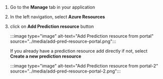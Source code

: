 1. Go to the **Manage** tab in your application
2. In the left navigation, select **Azure Resources**
3. click on **Add Prediction resource** button

    :::image type="image" alt-text="Add Prediction resource from portal" source="../media/add-pred-resource-portal.png":::
  
    If you already have a prediction resource add directly if not, select **Create a new prediction resource**
  
    :::image type="image" alt-text="Add Prediction resource from portal-2" source="../media/add-pred-resource-portal-2.png":::
  
  
